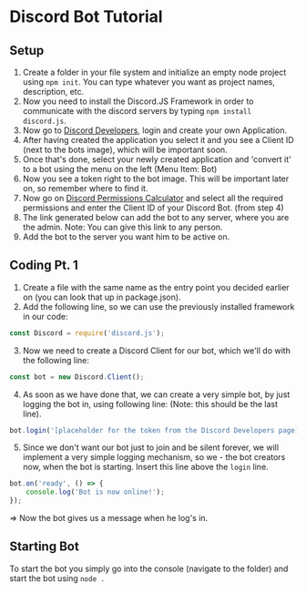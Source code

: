 # Discord Bot Tutorial
## Setup
1. Create a folder in your file system and initialize an empty node project using `npm init`. You can type whatever you want as project names, description, etc.
2. Now you need to install the Discord.JS Framework in order to communicate with the discord servers by typing `npm install discord.js`.
3. Now go to [Discord Developers](https://discord.com/developers/applications), login and create your own Application.
4. After having created the application you select it and you see a Client ID (next to the bots image), which will be important soon.
5. Once that's done, select your newly created application and 'convert it' to a bot using the menu on the left (Menu Item: Bot)
6. Now you see a token right to the bot image. This will be important later on, so remember where to find it.
7. Now go on [Discord Permissions Calculator](https://discordapi.com/permissions.html) and select all the required permissions and enter the Client ID of your Discord Bot. (from step 4)
8. The link generated below can add the bot to any server, where you are the admin. Note: You can give this link to any person.
9. Add the bot to the server you want him to be active on.

## Coding Pt. 1
1. Create a file with the same name as the entry point you decided earlier on (you can look that up in package.json).
2. Add the following line, so we can use the previously installed framework in our code:
```js
const Discord = require('discord.js');
```
3. Now we need to create a Discord Client for our bot, which we'll do with the following line:
```js
const bot = new Discord.Client();
```
4. As soon as we have done that, we can create a very simple bot, by just logging the bot in, using following line: (Note: this should be the last line).
```js
bot.login('[placeholder for the token from the Discord Developers page]');
```
5. Since we don't want our bot just to join and be silent forever, we will implement a very simple logging mechanism, so we - the bot creators now, when the bot is starting. Insert this line above the `login` line.
```js
bot.on('ready', () => {
    console.log('Bot is now online!');
});
```
=> Now the bot gives us a message when he log's in.

## Starting Bot
To start the bot you simply go into the console (navigate to the folder) and start the bot using `node .`
